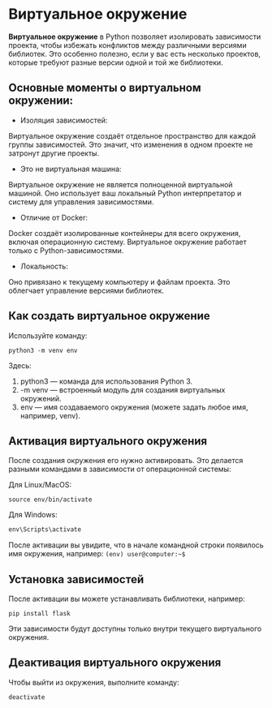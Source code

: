 # Виртуальное окружение
**Виртуальное окружение** в Python позволяет изолировать зависимости проекта, чтобы избежать конфликтов между различными версиями библиотек. Это особенно полезно, если у вас есть несколько проектов, которые требуют разные версии одной и той же библиотеки.

## Основные моменты о виртуальном окружении:
- Изоляция зависимостей:

Виртуальное окружение создаёт отдельное пространство для каждой группы зависимостей. Это значит, что изменения в одном проекте не затронут другие проекты.

- Это не виртуальная машина:

Виртуальное окружение не является полноценной виртуальной машиной. Оно использует ваш локальный Python интерпретатор и систему для управления зависимостями.

- Отличие от Docker:

Docker создаёт изолированные контейнеры для всего окружения, включая операционную систему. Виртуальное окружение работает только с Python-зависимостями.

- Локальность:

Оно привязано к текущему компьютеру и файлам проекта. Это облегчает управление версиями библиотек.

## Как создать виртуальное окружение
Используйте команду:

```
python3 -m venv env
```
Здесь:

1. python3 — команда для использования Python 3.
2. -m venv — встроенный модуль для создания виртуальных окружений.
3. env — имя создаваемого окружения (можете задать любое имя, например, venv).
## Активация виртуального окружения
После создания окружения его нужно активировать. Это делается разными командами в зависимости от операционной системы:

Для Linux/MacOS:
````
source env/bin/activate
````
Для Windows:
```cmd
env\Scripts\activate
```
После активации вы увидите, что в начале командной строки появилось имя окружения, например:
```(env) user@computer:~$```

## Установка зависимостей
После активации вы можете устанавливать библиотеки, например:

```
pip install flask
```
Эти зависимости будут доступны только внутри текущего виртуального окружения.

## Деактивация виртуального окружения
Чтобы выйти из окружения, выполните команду:

```deactivate```
